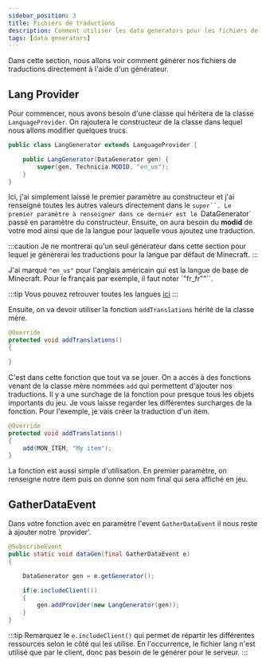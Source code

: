 ```yaml
---
sidebar_position: 3
title: Fichiers de traductions
description: Comment utiliser les data generators pour les fichiers de traductions ?
tags: [data generators]
---
```


Dans cette section, nous allons voir comment générer nos fichiers de traductions directement à l'aide d'un générateur.

## Lang Provider

Pour commencer, nous avons besoin d'une classe qui héritera de la classe `LanguageProvider`.
On rajoutera le constructeur de la classe dans lequel nous allons modifier quelques trucs.

```java
public class LangGenerator extends LanguageProvider {

    public LangGenerator(DataGenerator gen) {
        super(gen, Technicia.MODID, "en_us");
    }
}
```

Ici, j'ai simplement laissé le premier paramètre au constructeur et j'ai renseigné
toutes les autres valeurs directement dans le `super``. Le premier paramètre
à renseigner dans ce dernier est le `DataGenerator` passé en paramètre du constructeur.
Ensuite, on aura besoin du **modid** de votre mod ainsi que de la langue
pour laquelle vous ajoutez une traduction.

:::caution
Je ne montrerai qu'un seul générateur
dans cette section pour lequel je générerai les traductions pour la langue par
défaut de Minecraft.
:::

J'ai marqué `"en_us"` pour l'anglais américain qui est la langue de base de
Minecraft. Pour le français par exemple, il faut noter `"fr_fr""``.

:::tip
Vous pouvez retrouver toutes les langues [ici](https://minecraft.fandom.com/wiki/Language)
:::

Ensuite, on va devoir utiliser la fonction `addTranslations` hérité de la classe
mère.

```java
@Override
protected void addTranslations()
{

}
```

C'est dans cette fonction que tout va se jouer. On a accès à des fonctions venant
de la classe mère nommées `add` qui permettent d'ajouter nos traductions.
Il y a une surchage de la fonction pour presque tous les objets importants du
jeu. Je vous laisse regarder les différentes surcharges de la fonction.
Pour l'exemple, je vais créer la traduction d'un item.

```java
@Override
protected void addTranslations()
{
    add(MON_ITEM, "My item");
}
```

La fonction est aussi simple d'utilisation. En premier paramètre, on renseigne
notre item puis on donne son nom final qui sera affiché en jeu.

## GatherDataEvent

Dans votre fonction avec en paramètre l'event `GatherDataEvent` il nous
reste à ajouter notre 'provider'.

```java
@SubscribeEvent
public static void dataGen(final GatherDataEvent e)
{

    DataGenerator gen = e.getGenerator();

    if(e.includeClient())
    {
        gen.addProvider(new LangGenerator(gen));
    }
}
```

:::tip
Remarquez le `e.includeClient()` qui permet de répartir les différentes
ressources selon le côté qui les utilise. En l'occurrence, le fichier lang
n'est utilisé que par le client, donc pas besoin de le générer pour le serveur.
:::


